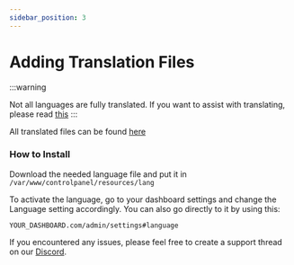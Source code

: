 ```yaml
---
sidebar_position: 3
---
```


# Adding Translation Files

:::warning

Not all languages are fully translated. If you want to assist with translating, please read [this](/docs/0.9.x/Contributing/translate)
:::

All translated files can be found [here](https://github.com/1day2die/cpgg_lang/tree/main/translated)

### How to Install

Download the needed language file and put it in `/var/www/controlpanel/resources/lang`

To activate the language, go to your dashboard settings and change the Language setting accordingly. You can also go directly to it by using this:

```YOUR_DASHBOARD.com/admin/settings#language```

If you encountered any issues, please feel free to create a support thread on our [Discord](https://discord.gg/4Y6HjD2uyU).
